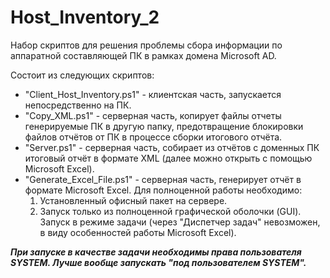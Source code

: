 # Host_Inventory_2

Набор скриптов для решения проблемы сбора информации по аппаратной составляющей ПК в рамках домена Microsoft AD.

Состоит из следующих скриптов:

- "Client_Host_Inventory.ps1" - клиентская часть, запускается непосредственно на ПК.
- "Copy_XML.ps1" - серверная часть, копирует файлы отчеты генерируемые ПК в другую папку, предотвращение блокировки файлов отчётов от ПК в процессе сборки итогового отчёта.
- "Server.ps1" - серверная часть, собирает из отчётов с доменных ПК итоговый отчёт в формате XML (далее можно открыть с помощью Microsoft Excel).
- "Generate_Excel_File.ps1" - серверная часть, генерирует отчёт в формате Microsoft Excel. Для полноценной работы необходимо: 
  1. Установленный офисный пакет на сервере.
  2. Запуск только из полноценной графической оболочки (GUI). Запуск в режиме задачи (через "Диспетчер задач" невозможен, в виду особенностей работы Microsoft Excel).

***При запуске в качестве задачи необходимы права пользователя SYSTEM. Лучше вообще запускать "под пользователем SYSTEM".***
